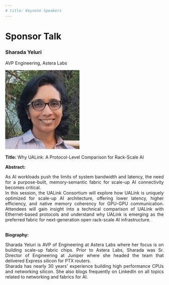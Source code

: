 ```yaml
---
# title: Keynote Speakers
---
```

# Sponsor Talk

### Sharada Yeluri

AVP Engineering, Astera Labs

<img src="/assets/img/ualink-sharada.jpeg" style="width:auto; height:250px;">


**Title:** Why UALink: A Protocol-Level Comparison for Rack-Scale AI

**Abstract:** 
<div style="text-align: justify; text-indent: 0em;">
As AI workloads push the limits of system bandwidth and latency, the need for a purpose-built, memory-semantic fabric for scale-up AI connectivity becomes critical.
<br>
In this session, the UALink Consortium will explore how UALink is uniquely optimized for scale-up AI architecture, offering lower latency, higher efficiency, and native memory coherency for GPU-GPU communication. Attendees will gain insight into a technical comparison of UALink with Ethernet-based protocols and understand why UALink is emerging as the preferred fabric for next-generation open rack-scale AI infrastructure.

</div>
<br>

**Biography:** 
<div style="text-align: justify; text-indent: 0em;">
Sharada Yeluri is AVP of Engineering at Astera Labs where her focus is on building scale-up fabric chips. Prior to Astera Labs, Sharada was Sr. Director of Engineering at Juniper where she headed the team that delivered Express silicon for PTX routers.
<br>
Sharada has nearly 30 years' experience building high performance CPUs and networking silicon. She also blogs frequently on LinkedIn on all topics related to networking and fabrics for AI.

</div>
